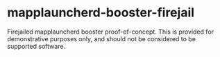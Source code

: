 # mapplauncherd-booster-firejail
Firejailed mapplauncherd booster proof-of-concept. This is provided for demonstrative purposes only, and should not be considered to be supported software.
